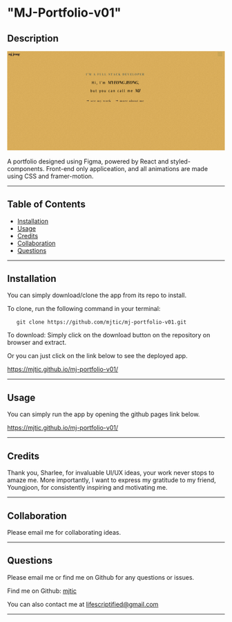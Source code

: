 # "MJ-Portfolio-v01"

## Description

![Screenshot](./public/mj-portfolio-v01-homepage.png)

A portfolio designed using Figma, powered by React and styled-components. Front-end only appliceation, and all animations are made using CSS and framer-motion. 

---

## Table of Contents

- [Installation](#installation)
- [Usage](#usage)
- [Credits](#credits)
- [Collaboration](#collaboration)
- [Questions](#questions)

---

## Installation

You can simply download/clone the app from its repo to install.

To clone, run the following command in your terminal:

```
   git clone https://github.com/mjtic/mj-portfolio-v01.git
```

To download: Simply click on the download button on the repository on browser and extract.

Or you can just click on the link below to see the deployed app.

https://mjtic.github.io/mj-portfolio-v01/

---

## Usage

You can simply run the app by opening the github pages link below.

https://mjtic.github.io/mj-portfolio-v01/

---

## Credits

Thank you, Sharlee, for invaluable UI/UX ideas, your work never stops to amaze me. More importantly, I want to express my gratitude to my friend, Youngjoon, for consistently inspiring and motivating me. 

---

## Collaboration

Please email me for collaborating ideas.

---

## Questions

Please email me or find me on Github for any questions or issues.

Find me on Github: [mjtic](https://github.com/mjtic)

You can also contact me at lifescriptified@gmail.com

---
